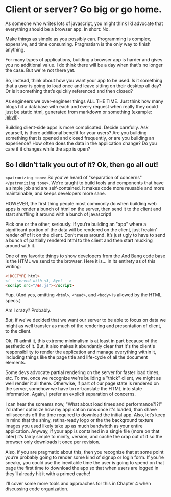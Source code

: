 # Client or server? Go big or go home.

As someone who writes lots of javascript, you might think I’d advocate that everything should be a browser app. In short: No.

Make things as simple as you possibly can. Programming is complex, expensive, and time consuming. Pragmatism is the only way to finish anything.

For many types of applications, building a browser app is harder and gives you no additional value. I do think there will be a day when that's no longer the case. But we're not there yet.

So, instead, think about how you want your app to be used. Is it something that a user is going to load once and leave sitting on their desktop all day? Or is it something that’s quickly referenced and then closed?

As engineers we over-engineer things ALL THE TIME. Just think how many blogs hit a database with each and every request when really they could just be static html, generated from markdown or something (example: [jekyll](https://github.com/mojombo/jekyll)).

Building client-side apps is more complicated. Decide carefully. Ask yourself, is there additional benefit for your users? Are you building something that is opened and closed frequently, or are you building an experience? How often does the data in the application change? Do you care if it changes while the app is open?


## So I didn’t talk you out of it? Ok, then go all out!

`<patronizing tone>` So you’ve heard of "separation of concerns" `</patronizing tone>`. We’re taught to build tools and components that have a simple job and are self-contained. It makes code more reusable and more maintainable, and keeps developers more sane. 

HOWEVER, the first thing people most commonly do when building web apps is render a bunch of html on the server, then send it to the client and start shuffling it around with a bunch of javascript! 

Pick one or the other, seriously. If you’re building an "app" where a significant portion of the data will be rendered on the client, just freakin’ render *all* of it on the client. Don’t mess around. It’s just ugly to have to send a bunch of partially rendered html to the client and then start mucking around with it. 

One of my favorite things to show developers from the And Bang code base is the HTML we send to the browser. Here it is... in its entirety as of this writing:

```html
<!DOCTYPE html>
<!-- served with <3, &yet -->
<script src="/&!.js"></script>
```

Yup. (And yes, omitting `<html>`, `<head>`, and `<body>` is allowed by the HTML specs.)

Am I crazy? Probably. 

*But*, if we've decided that we want our server to be able to focus on data we might as well transfer as much of the rendering and presentation of client, to the client. 

Ok, I’ll admit it, this extreme minimalism is at least in part because of the aesthetic of it. But, it also makes it abundantly clear that it's the client's responsibility to render the application and manage everything within it, including things like the page title and life-cycle of all the document elements.

Some devs advocate partial rendering on the server for faster load times, etc. To me, once we recognize we're building a "thick" client, we might as well render it all there. Otherwise, if part of our page state is rendered on the server, somehow we have to re-translate the HTML into state information. Again, I prefer an explicit separation of concerns.

I can hear the screams now, "What about load times and performance?!?!" I'd rather optimize how my application runs once it's loaded, than shave miliseconds off the time required to download the initial app. Also, let’s keep in mind that the shiny, retina-ready logo or the the background texture images you used likely take up as much bandwidth as your entire application. Anyway, if your app is contained in a single file (more on that later) it’s fairly simple to minify, version, and cache the crap out of it so the browser only downloads it once per revision. 

Also, if you are pragmatic about this, then you recognize that at some point you’re probably going to render some kind of signup or login form. If you’re sneaky, you could use the inevitable time the user is going to spend on that page the first time to download the app so that when users are logged in they’ll already hit it with a primed cache!

I'll cover some more tools and approaches for this in Chapter 4 when discussing code organization.
